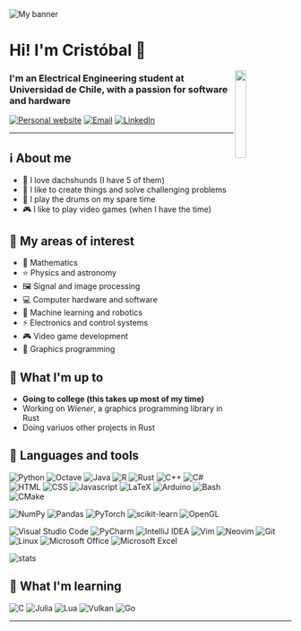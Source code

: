 <!-- Sources:
https://github.com/alexandresanlim/Badges4-README.md-Profile
https://github.com/Ileriayo/markdown-badges
https://github.com/anuraghazra/github-readme-stats
 -->

<!-- https://www.pinterest.cl/pin/856035841641281772/ -->
<img align="center" src="https://user-images.githubusercontent.com/58194113/145742223-fdf9dd40-9db5-4899-8472-7face0578f98.gif" alt="My banner">


# Hi! I'm Cristóbal :vulcan_salute:

<!-- https://hdqwalls.com/solar-system-minimalism-wallpaper -->
<img align="right" src="https://user-images.githubusercontent.com/58194113/145751939-38e7efd0-9d6e-4173-ace8-d254832d1621.png" width="20%">

### I'm an Electrical Engineering student at Universidad de Chile, with a passion for software and hardware

[![Personal website](https://img.shields.io/badge/website-000000?style=for-the-badge&logo=About.me&logoColor=white)](https://no-tengo-nombre.github.io/)
[![Email](https://img.shields.io/badge/Email-D14836?style=for-the-badge&logo=gmail&logoColor=white)](mailto:callendes.molina@gmail.com)
[![LinkedIn](https://img.shields.io/badge/LinkedIn-0077B5?style=for-the-badge&logo=linkedin&logoColor=white)](https://www.linkedin.com/in/cristobal-allendes-molina/)

---
## :information_source: About me
- :dog: I love dachshunds (I have 5 of them)
- :hammer: I like to create things and solve challenging problems
- :drum: I play the drums on my spare time
- :video_game: I like to play video games (when I have the time)

## :telescope: My areas of interest
- :abacus: Mathematics
- :star: Physics and astronomy
- :framed_picture: Signal and image processing
- :computer: Computer hardware and software
- :robot: Machine learning and robotics
- :zap: Electronics and control systems
- :video_game: Video game development
- :art: Graphics programming

## :eyes: What I'm up to
- **Going to college (this takes up most of my time)**
- Working on *Wiener*, a graphics programming library in Rust
- Doing variuos other projects in Rust

## :wrench: Languages and tools
![Python](https://img.shields.io/badge/python-3670A0?style=for-the-badge&logo=python&logoColor=ffdd54)
![Octave](https://img.shields.io/badge/OCTAVE-darkblue?style=for-the-badge&logo=octave&logoColor=fcd683)
![Java](https://img.shields.io/badge/java-%23ED8B00.svg?style=for-the-badge&logo=java&logoColor=white)
![R](https://img.shields.io/badge/r-%23276DC3.svg?style=for-the-badge&logo=r&logoColor=white)
![Rust](https://img.shields.io/badge/rust-%23000000.svg?style=for-the-badge&logo=rust&logoColor=white)
![C++](https://img.shields.io/badge/c++-%2300599C.svg?style=for-the-badge&logo=c%2B%2B&logoColor=white)
![C#](https://img.shields.io/badge/C%23-239120?style=for-the-badge&logo=c-sharp&logoColor=white)
![HTML](https://img.shields.io/badge/HTML5-E34F26?style=for-the-badge&logo=html5&logoColor=white)
![CSS](https://img.shields.io/badge/CSS3-1572B6?style=for-the-badge&logo=css3&logoColor=white)
![Javascript](https://img.shields.io/badge/JavaScript-323330?style=for-the-badge&logo=javascript&logoColor=F7DF1E)
![LaTeX](https://img.shields.io/badge/LaTeX-47A141?style=for-the-badge&logo=LaTeX&logoColor=white)
![Arduino](https://img.shields.io/badge/Arduino-00979D?style=for-the-badge&logo=Arduino&logoColor=white)
![Bash](https://img.shields.io/badge/Bash-121011?style=for-the-badge&logo=gnu-bash&logoColor=white)
![CMake](https://img.shields.io/badge/CMake-%23008FBA.svg?style=for-the-badge&logo=cmake&logoColor=white)

![NumPy](https://img.shields.io/badge/Numpy-777BB4?style=for-the-badge&logo=numpy&logoColor=white)
![Pandas](https://img.shields.io/badge/Pandas-2C2D72?style=for-the-badge&logo=pandas&logoColor=white)
![PyTorch](https://img.shields.io/badge/PyTorch-%23EE4C2C.svg?style=for-the-badge&logo=PyTorch&logoColor=white)
![scikit-learn](https://img.shields.io/badge/scikit--learn-%23F7931E.svg?style=for-the-badge&logo=scikit-learn&logoColor=white)
![OpenGL](https://img.shields.io/badge/OpenGL-%23FFFFFF.svg?style=for-the-badge&logo=opengl)

![Visual Studio Code](https://img.shields.io/badge/VS%20Code-0078d7.svg?style=for-the-badge&logo=visual-studio-code&logoColor=white)
![PyCharm](https://img.shields.io/badge/pycharm-143?style=for-the-badge&logo=pycharm&logoColor=black&color=black&labelColor=green)
![IntelliJ IDEA](https://img.shields.io/badge/IntelliJIDEA-000000.svg?style=for-the-badge&logo=intellij-idea&logoColor=white)
![Vim](https://img.shields.io/badge/VIM-%2311AB00.svg?style=for-the-badge&logo=vim&logoColor=white)
![Neovim](https://img.shields.io/badge/NeoVim-%2357A143.svg?&style=for-the-badge&logo=neovim&logoColor=white)
![Git](https://img.shields.io/badge/git-%23F05033.svg?style=for-the-badge&logo=git&logoColor=white)
![Linux](https://img.shields.io/badge/Linux-FCC624?style=for-the-badge&logo=linux&logoColor=black)
![Microsoft Office](https://img.shields.io/badge/MS_Office-D83B01?style=for-the-badge&logo=microsoft-office&logoColor=white)
![Microsoft Excel](https://img.shields.io/badge/MS_Excel-217346?style=for-the-badge&logo=microsoft-excel&logoColor=white)

<!-- ![stats](https://github-readme-stats.vercel.app/api/top-langs/?username=No-tengo-nombre&layout=compact&text_color=718096&bg_color=ffffff00&hide_title=false&include_all_commits=true&count_private=true&hide_border=true&langs_count=10) -->
![stats](https://vercel-instance-host-7hur.vercel.app/api/top-langs/?username=No-tengo-nombre&layout=compact&text_color=718096&bg_color=ffffff00&hide_title=false&include_all_commits=true&count_private=true&hide_border=true&langs_count=10&hide=jupyter%20notebook,tex&include_all_commits=true&exclude_repo=vercel-instance-host)

## :book: What I'm learning

![C](https://img.shields.io/badge/c-%2300599C.svg?style=for-the-badge&logo=c&logoColor=white)
![Julia](https://img.shields.io/badge/-Julia-9558B2?style=for-the-badge&logo=julia&logoColor=white)
![Lua](https://img.shields.io/badge/lua-%232C2D72.svg?style=for-the-badge&logo=lua&logoColor=white)
![Vulkan](https://img.shields.io/badge/Vulkan-a11111?style=for-the-badge&logo=vulkan&logoColor=white)
![Go](https://img.shields.io/badge/go-%2300ADD8.svg?style=for-the-badge&logo=go&logoColor=white)

---

